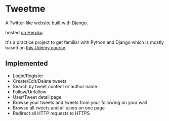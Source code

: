 # Tweetme
A Twitter-like website built with Django.

hosted [on Heroku](https://tweetme-20.herokuapp.com/)

It's a practice project to get familiar with Python and Django which is mostly based on [this Udemy course](https://www.udemy.com/tweetme-django).

## Implemented
- Login/Register
- Create/Edit/Delete tweets
- Search by tweet content or author name
- Follow/Unfollow
- User/Tweet detail page
- Browse your tweets and tweets from your following on your wall
- Browse all tweets and all users on one page
- Redirect all HTTP requests to HTTPS
